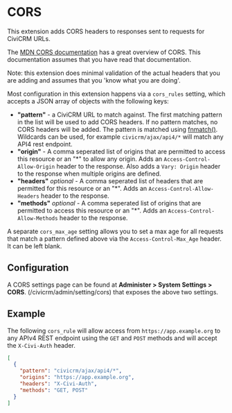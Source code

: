 # CORS

This extension adds CORS headers to responses sent to requests for CiviCRM URLs.

The [MDN CORS documentation](https://developer.mozilla.org/en-US/docs/Web/HTTP/CORS) has a great overview of CORS. This documentation assumes that you have read that documentation.

Note: this extension does minimal validation of the actual headers that you are adding and assumes that you 'know what you are doing'.

Most configuration in this extension happens via a `cors_rules` setting, which accepts a JSON array of objects with the following keys:

- **"pattern"** - a CiviCRM URL to match against. The first matching pattern in the list will be used to add CORS headers. If no pattern matches, no CORS headers will be added. The pattern is matched using [fnmatch()](https://www.php.net/manual/en/function.fnmatch.php). Wildcards can be used, for example `civicrm/ajax/api4/*` will match any API4 rest endpoint.
- **"origin"** - A comma seperated list of origins that are permitted to access this resource or an "\*" to allow any origin. Adds an `Access-Control-Allow-Origin` header to the response. Also adds a `Vary: Origin` header to the response when multiple origins are defined.
- **"headers"** _optional_ - A comma seperated list of headers that are permitted for this resource or an "\*". Adds an `Access-Control-Allow-Headers` header to the response.
- **"methods"** _optional_ - A comma seperated list of origins that are permitted to access this resource or an "\*". Adds an `Access-Control-Allow-Methods` header to the response.

A separate `cors_max_age` setting allows you to set a max age for all requests that match a pattern defined above via the `Access-Control-Max_Age` header. It can be left blank.

## Configuration

A CORS settings page can be found at **Administer > System Settings > CORS**. (/civicrm/admin/setting/cors) that exposes the above two settings.

## Example

The following `cors_rule` will allow access from `https://app.example.org` to any APIv4 REST endpoint using the `GET` and `POST` methods and will accept the `X-Civi-Auth` header.

```json
[
  {
    "pattern": "civicrm/ajax/api4/*",
    "origins": "https://app.example.org",
    "headers": "X-Civi-Auth",
    "methods": "GET, POST"
  }
]
```
